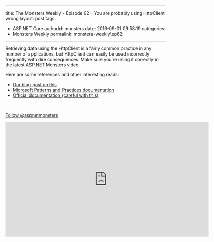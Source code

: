 
---
title: The Monsters Weekly - Episode 62 -  You are probably using HttpClient wrong
layout: post
tags: 
  - ASP.NET Core
authorId: monsters
date: 2016-09-01 09:58:19
categories:
  - Monsters Weekly
permalink: monsters-weekly\ep62
---

<p>Retrieving data using the HttpClient is a fairly common practice in any number of applications, but HttpClient can easily be used incorrectly frequently with dire consequences. Make sure you're using it correctly in the latest ASP.NET Monsters video.&nbsp;</p><p>Here are some references and other interesting reads:</p><ul><li><a href="http://aspnetmonsters.com/2016/08/2016-08-27-httpclientwrong/">Our blog post on this</a></li><li><a href="https://github.com/mspnp/performance-optimization/blob/master/ImproperInstantiation/docs/ImproperInstantiation.md">Microsoft Patterns and Practices documentation</a></li><li><a href="http://www.asp.net/web-api/overview/advanced/calling-a-web-api-from-a-net-client">Official documentation (careful with this)</a></li></ul><p>&nbsp;</p><p><a class="twitter-follow-button" href="https://twitter.com/aspnetmonsters">Follow @aspnetmonsters</a></p> 


<iframe src='https://channel9.msdn.com/Series/aspnetmonsters/ASPNET-Monsters-62-You-are-probably-using-HttpClient-wrong/player' width='640' height='360' allowFullScreen frameBorder='0'></iframe>
